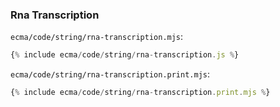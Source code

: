 ### Rna Transcription

`ecma/code/string/rna-transcription.mjs`:
```js
{% include ecma/code/string/rna-transcription.js %}
```

`ecma/code/string/rna-transcription.print.mjs`:
```js
{% include ecma/code/string/rna-transcription.print.mjs %}
```
